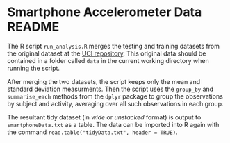 # Smartphone Accelerometer Data README

The R script `run_analysis.R` merges the testing and training datasets from the original dataset at the [UCI repository](http://archive.ics.uci.edu/ml/datasets/Human+Activity+Recognition+Using+Smartphones). This original data should be contained in a folder called `data` in the current working directory when running the script. 

After merging the two datasets, the script keeps only the mean and standard deviation measurments. Then the script uses the `group_by` and `summarise_each` methods from the `dplyr` package to group the observations by subject and activity, averaging over all such observations in each group.

The resultant tidy dataset (in *wide* or *unstacked* format) is output to `smartphoneData.txt` as a table. The data can be imported into R again with the command `read.table("tidyData.txt", header = TRUE)`.